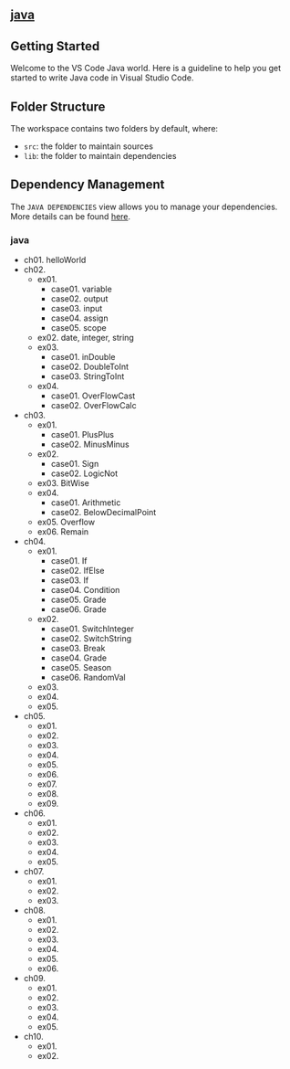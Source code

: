 ## [java](https://code.visualstudio.com/docs/java/java-tutorial)

## Getting Started

Welcome to the VS Code Java world. Here is a guideline to help you get started to write Java code in Visual Studio Code.

## Folder Structure

The workspace contains two folders by default, where:

- `src`: the folder to maintain sources
- `lib`: the folder to maintain dependencies

## Dependency Management

The `JAVA DEPENDENCIES` view allows you to manage your dependencies. More details can be found [here](https://github.com/microsoft/vscode-java-pack/blob/master/release-notes/v0.9.0.md#work-with-jar-files-directly).

### java

- ch01. helloWorld
- ch02.
  - ex01.
    - case01. variable
    - case02. output
    - case03. input
    - case04. assign
    - case05. scope
  - ex02. date, integer, string
  - ex03.
    - case01. inDouble
    - case02. DoubleToInt
    - case03. StringToInt
  - ex04.
    - case01. OverFlowCast
    - case02. OverFlowCalc
- ch03.
  - ex01.
    - case01. PlusPlus
    - case02. MinusMinus
  - ex02.
    - case01. Sign
    - case02. LogicNot
  - ex03. BitWise
  - ex04.
    - case01. Arithmetic
    - case02. BelowDecimalPoint
  - ex05. Overflow
  - ex06. Remain
- ch04.
  - ex01.
    - case01. If
    - case02. IfElse
    - case03. If
    - case04. Condition
    - case05. Grade
    - case06. Grade
  - ex02.
    - case01. SwitchInteger
    - case02. SwitchString
    - case03. Break
    - case04. Grade
    - case05. Season
    - case06. RandomVal
  - ex03.
  - ex04.
  - ex05.
- ch05.
  - ex01.
  - ex02.
  - ex03.
  - ex04.
  - ex05.
  - ex06.
  - ex07.
  - ex08.
  - ex09.
- ch06.
  - ex01.
  - ex02.
  - ex03.
  - ex04.
  - ex05.
- ch07.
  - ex01.
  - ex02.
  - ex03.
- ch08.
  - ex01.
  - ex02.
  - ex03.
  - ex04.
  - ex05.
  - ex06.
- ch09.
  - ex01.
  - ex02.
  - ex03.
  - ex04.
  - ex05.
- ch10.
  - ex01.
  - ex02.
